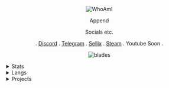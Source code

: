 <p align="center">
  <img
src="https://media.discordapp.net/attachments/802374717326491668/806296723122421760/image1_5.jpg" alt="WhoAmI">
</p>

<p align="center">
    Append
<p align="center">
Socials etc.
<p align="center">
   .
   <a href="https://discord.com/users/755217098183016488">Discord</a>
   .
   <a href="https://t.me/unwizz">Telegram</a>
   .
   <a href="https://sellix.io/chriz">Sellix</a>
   .
   <a href="https://steamcommunity.com/id/Discordians">Steam</a>
   .
   Youtube Soon
   .
</p>

<p align="center">
<img src="https://komarev.com/ghpvc/?username=unwizz&color=0f0707" alt="blades" width="" height="">
</p>

<details>
  <summary>Stats</summary>
  <img src="https://github-readme-stats.vercel.app/api?username=unwizz&theme=black" alt="fax">
</details>

<details>
  <summary>Langs</summary>
  <img src="https://github-readme-stats.vercel.app/api/top-langs/?username=unwizz&theme=black" alt="fax">
</details>

<details>
  <summary>Projects</summary>
  .
  AntiNuke
  .
  Account Fuker
  .
</details>
